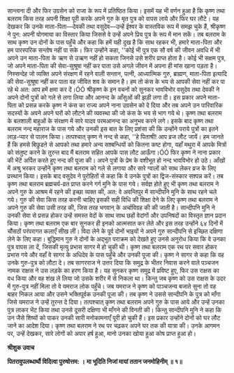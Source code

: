 सान्त्वना दी और फिर उग्रसेन को राजा के रूप में प्रतिष्ठित किया। इसमें यह भी वर्णन हुआ है कि कृष्ण तथा बलराम किस तरह अपनी शिक्षा पूरी करके अपने गुरु के मृत पुत्र को वापस लाये और फिर घर लौटे। यह देखकर कि उनके माता-पिता—देवकी तथा वसुदेव—उन्हें ईश्वर के वास्तविक रूप में समझ चुके हैं, श्रीकृष्ण ने पुन: अपनी योगमाया का विस्तार किया जिससे वे उन्हें अपने प्रिय पुत्र के रूप में मान सकें। तब बलराम के साथ कृष्ण उन दोनों के पास पहुँचे और कहा कि हमें यही दुख है कि साथ रहकर भी, हमारे माता-पिता और हम पारस्परिक सन्तोष नहीं पा सके। फिर उन्होंने कहा, ''कोई भी पुत्र एक सौ वर्ष की जीवन अवधि में भी अपने उन माता-पिता के ऋण से उऋण नहीं हो सकता जिनसे उसे शरीर प्राप्त होता है। कोई भी सक्षम पुत्र, जो अपने माता-पिता की सेवा-सुश्रूषा नहीं कर पाता उसे अगले जीवन में अपना ही मांस खाना पड़ता है। निस्सन्देह जो व्यक्ति अपने संरक्षण में रहने वाली सन्तान, पत्नी, आध्यात्मिक गुरु, ब्राह्मण, माता-पिता इत्यादि की सेवा-सुश्रूषा नहीं कर पाता वह जीवित शव के समान है। हम तो कंस के भय से आपकी सेवा नहीं कर पा रहे थे अत: आप हमें क्षमा कर दें।ÓÓ श्रीकृष्ण के इन वचनों को सुनकर भावविभोर वसुदेव तथा देवकी ने अपने दोनों पुत्रों को गले से लगा लिया और आनन्द के आँसुओं की झड़ी लगा दी। इस प्रकार अपने माता-पिता को प्रसन्न करके कृष्ण ने कंस का राज्य अपने नाना उग्रसेन को दे दिया और तब अपने उन पारिवारिक सदस्यों के अपने अपने घरों को लौटने की व्यवस्था की जो कंस के भय से भाग गये थे। कृष्ण तथा बलराम के बलशाली बाहुओं के संरक्षण में सारे यादव परमआनन्द का अनुभव करने लगे। इसके बाद कृष्ण तथा बलराम नन्द महाराज के पास गये और उनकी इस बात के लिए प्रशंसा की कि उन्होंने पराये पुत्रों का इतने लाड़-प्यार से पालन किया। तत्पश्चात् कृष्ण ने नन्द से कहा, ''हे पिताश्री! आप व्रज लौट जायें। हम जानते हैं कि हमसे बिछुडऩे से आपको तथा हमारे अन्य सश्बन्धियों को कितना कष्ट होगा, यहाँ मथुरा में आपके मित्रों को संतुष्ट करने के तुरन्त बाद मैं बलराम सहित आपके पास लौट आऊँगा।ÓÓ फिर कृष्ण ने नाना प्रकार की भेंटें अर्पित करते हुए नन्द की पूजा की। अपने पुत्रों के प्रेम के वशीभूत हो नन्द भावविभोर हो उठे। आँखों में अश्रु भरकर उन्होंने कृष्ण तथा बलराम को गले से लगाया और सारे ग्वालों को साथ लेकर व्रज के लिए प्रस्थान किया। इसके बाद वसुदेव ने पुरोहितों से कहा कि वे उनके पुत्रों का द्विज-संस्कार सश्पन्न करें। तब कृष्ण तथा बलराम ब्रह्मचर्य-व्रत प्राप्त करने गर्ग मुनि के पास गये। सर्वज्ञ होते हुए भी कृष्ण तथा बलराम ने अपने गुरु के आश्रम में रहने की इच्छा व्यक्त की, अत: वे अवन्तिपुर में सान्दीपनि मुनि के साथ रहने चले गये। गुरु की सेवा किस तरह करनी चाहिए इसकी सही विधि की शिक्षा देने के लिए कृष्ण तथा बलराम ने अपने गुरु की सेवा उसी तरह की, जिस तरह भगवान् के अर्चाविग्रह की की जाती है। सान्दीपनि मुनि ने उनकी सेवा से प्रसन्न होकर उन्हें समस्त वेदों के साथ साथ छहों वेदांगों और उपनिषदों का विस्तृत ज्ञान प्रदान किया। कृष्ण तथा बलराम एक बार सुनकर ही इनको आत्मसात कर लेते और इस तरह उन्होंने ६४ दिनों में चौंसठों परंपरागत कलाएँ सीख लीं। विदा लेने के पूर्व दोनों भाइयों ने अपने गुरु सान्दीपनि से इच्छित दक्षिणा लेने के लिए कहा। बुद्धिमान गुरु ने दोनों के अद्भुत पराक्रम को देखते हुए उनसे अनुरोध किया कि वे उनका पुत्र वापस ला दें, जिसकी मृत्यु प्रभास सागर में हो चुकी थी। कृष्ण तथा बलराम एक रथ पर सवार होकर प्रभास गये और वहाँ वे सागर के अधिदेव के पास पहुँचे और उनकी पूजा की। कृष्ण ने सागर से कहा कि वह उनके गुरु-पुत्र को लौटा दे। तब सागरराज ने उत्तर दिया कि समुद्र के भीतर निवास करने वाले पञ्चजन नामक राक्षस ने उस लड़के का हरण किया है। यह सुनकर कृष्ण समुद्र में प्रविष्ट हुए, फिर उस राक्षस का वध किया और वह शंख ले लिया जो उसके शरीर में से निकला था। किन्तु जब कृष्ण को उस राक्षस के उदर में गुरु-पुत्र नहीं मिला तो वे यमराज लोक पहुँचे। जब यमराज ने कृष्ण को पाञ्चजन्य बजाते सुना तो वह बाहर निकल आया और उसने भक्तिपूर्वक उनकी पूजा की। तब कृष्ण ने उससे सान्दीपनि के पुत्र को माँगा जिसे यमराज ने उन्हें तुरन्त दे दिया। तत्पश्चात् कृष्ण तथा बलराम अपने गुरु के पास आये और उन्हें उनका पुत्र लाकर भेंट किया तथा उनसे दूसरी दक्षिणा भी माँगने की विनती की। किन्तु सान्दीपनि मुनि ने कहा कि उन जैसे शिष्यों को पाकर उनकी सारी मनोकामनाएँ पूरी हो चुकी हैं। इस प्रकार उन्होंने दोनों को घर लौट जाने का आदेश दिया। कृष्ण तथा बलराम ने रथ पर चढ़कर अपने घर तक की यात्रा की। उनके आगमन पर, उन्हें देखकर, सारे लोगों को अपार हर्ष हुआ, मानो उनका खोया हुआ कोष प्राप्त हुआ हो।  

**श्रीशुक उवाच** 

**पितरावुपलब्धार्थौ विदित्वा पुरुषोत्तम: ।** **मा भूदिति निजां मायां ततान जनमोहिनीम् ॥ १॥** 